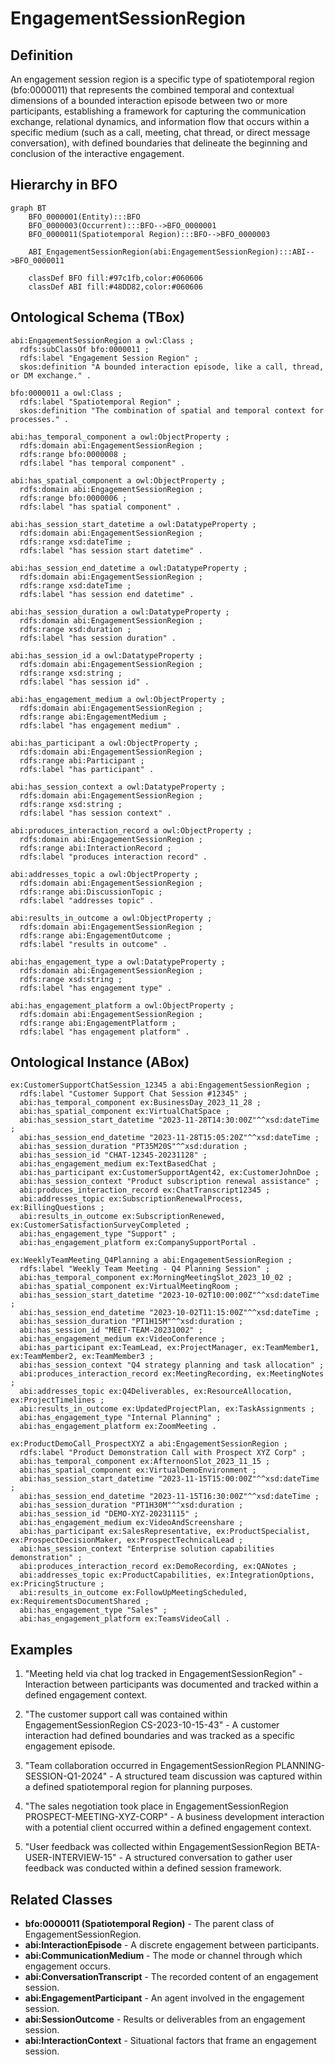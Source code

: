 # EngagementSessionRegion

## Definition
An engagement session region is a specific type of spatiotemporal region (bfo:0000011) that represents the combined temporal and contextual dimensions of a bounded interaction episode between two or more participants, establishing a framework for capturing the communication exchange, relational dynamics, and information flow that occurs within a specific medium (such as a call, meeting, chat thread, or direct message conversation), with defined boundaries that delineate the beginning and conclusion of the interactive engagement.

## Hierarchy in BFO
```mermaid
graph BT
    BFO_0000001(Entity):::BFO
    BFO_0000003(Occurrent):::BFO-->BFO_0000001
    BFO_0000011(Spatiotemporal Region):::BFO-->BFO_0000003
    
    ABI_EngagementSessionRegion(abi:EngagementSessionRegion):::ABI-->BFO_0000011
    
    classDef BFO fill:#97c1fb,color:#060606
    classDef ABI fill:#48DD82,color:#060606
```

## Ontological Schema (TBox)
```turtle
abi:EngagementSessionRegion a owl:Class ;
  rdfs:subClassOf bfo:0000011 ;
  rdfs:label "Engagement Session Region" ;
  skos:definition "A bounded interaction episode, like a call, thread, or DM exchange." .

bfo:0000011 a owl:Class ;
  rdfs:label "Spatiotemporal Region" ;
  skos:definition "The combination of spatial and temporal context for processes." .

abi:has_temporal_component a owl:ObjectProperty ;
  rdfs:domain abi:EngagementSessionRegion ;
  rdfs:range bfo:0000008 ;
  rdfs:label "has temporal component" .

abi:has_spatial_component a owl:ObjectProperty ;
  rdfs:domain abi:EngagementSessionRegion ;
  rdfs:range bfo:0000006 ;
  rdfs:label "has spatial component" .

abi:has_session_start_datetime a owl:DatatypeProperty ;
  rdfs:domain abi:EngagementSessionRegion ;
  rdfs:range xsd:dateTime ;
  rdfs:label "has session start datetime" .

abi:has_session_end_datetime a owl:DatatypeProperty ;
  rdfs:domain abi:EngagementSessionRegion ;
  rdfs:range xsd:dateTime ;
  rdfs:label "has session end datetime" .

abi:has_session_duration a owl:DatatypeProperty ;
  rdfs:domain abi:EngagementSessionRegion ;
  rdfs:range xsd:duration ;
  rdfs:label "has session duration" .

abi:has_session_id a owl:DatatypeProperty ;
  rdfs:domain abi:EngagementSessionRegion ;
  rdfs:range xsd:string ;
  rdfs:label "has session id" .

abi:has_engagement_medium a owl:ObjectProperty ;
  rdfs:domain abi:EngagementSessionRegion ;
  rdfs:range abi:EngagementMedium ;
  rdfs:label "has engagement medium" .

abi:has_participant a owl:ObjectProperty ;
  rdfs:domain abi:EngagementSessionRegion ;
  rdfs:range abi:Participant ;
  rdfs:label "has participant" .

abi:has_session_context a owl:DatatypeProperty ;
  rdfs:domain abi:EngagementSessionRegion ;
  rdfs:range xsd:string ;
  rdfs:label "has session context" .

abi:produces_interaction_record a owl:ObjectProperty ;
  rdfs:domain abi:EngagementSessionRegion ;
  rdfs:range abi:InteractionRecord ;
  rdfs:label "produces interaction record" .

abi:addresses_topic a owl:ObjectProperty ;
  rdfs:domain abi:EngagementSessionRegion ;
  rdfs:range abi:DiscussionTopic ;
  rdfs:label "addresses topic" .

abi:results_in_outcome a owl:ObjectProperty ;
  rdfs:domain abi:EngagementSessionRegion ;
  rdfs:range abi:EngagementOutcome ;
  rdfs:label "results in outcome" .

abi:has_engagement_type a owl:DatatypeProperty ;
  rdfs:domain abi:EngagementSessionRegion ;
  rdfs:range xsd:string ;
  rdfs:label "has engagement type" .

abi:has_engagement_platform a owl:ObjectProperty ;
  rdfs:domain abi:EngagementSessionRegion ;
  rdfs:range abi:EngagementPlatform ;
  rdfs:label "has engagement platform" .
```

## Ontological Instance (ABox)
```turtle
ex:CustomerSupportChatSession_12345 a abi:EngagementSessionRegion ;
  rdfs:label "Customer Support Chat Session #12345" ;
  abi:has_temporal_component ex:BusinessDay_2023_11_28 ;
  abi:has_spatial_component ex:VirtualChatSpace ;
  abi:has_session_start_datetime "2023-11-28T14:30:00Z"^^xsd:dateTime ;
  abi:has_session_end_datetime "2023-11-28T15:05:20Z"^^xsd:dateTime ;
  abi:has_session_duration "PT35M20S"^^xsd:duration ;
  abi:has_session_id "CHAT-12345-20231128" ;
  abi:has_engagement_medium ex:TextBasedChat ;
  abi:has_participant ex:CustomerSupportAgent42, ex:CustomerJohnDoe ;
  abi:has_session_context "Product subscription renewal assistance" ;
  abi:produces_interaction_record ex:ChatTranscript12345 ;
  abi:addresses_topic ex:SubscriptionRenewalProcess, ex:BillingQuestions ;
  abi:results_in_outcome ex:SubscriptionRenewed, ex:CustomerSatisfactionSurveyCompleted ;
  abi:has_engagement_type "Support" ;
  abi:has_engagement_platform ex:CompanySupportPortal .

ex:WeeklyTeamMeeting_Q4Planning a abi:EngagementSessionRegion ;
  rdfs:label "Weekly Team Meeting - Q4 Planning Session" ;
  abi:has_temporal_component ex:MorningMeetingSlot_2023_10_02 ;
  abi:has_spatial_component ex:VirtualMeetingRoom ;
  abi:has_session_start_datetime "2023-10-02T10:00:00Z"^^xsd:dateTime ;
  abi:has_session_end_datetime "2023-10-02T11:15:00Z"^^xsd:dateTime ;
  abi:has_session_duration "PT1H15M"^^xsd:duration ;
  abi:has_session_id "MEET-TEAM-20231002" ;
  abi:has_engagement_medium ex:VideoConference ;
  abi:has_participant ex:TeamLead, ex:ProjectManager, ex:TeamMember1, ex:TeamMember2, ex:TeamMember3 ;
  abi:has_session_context "Q4 strategy planning and task allocation" ;
  abi:produces_interaction_record ex:MeetingRecording, ex:MeetingNotes ;
  abi:addresses_topic ex:Q4Deliverables, ex:ResourceAllocation, ex:ProjectTimelines ;
  abi:results_in_outcome ex:UpdatedProjectPlan, ex:TaskAssignments ;
  abi:has_engagement_type "Internal Planning" ;
  abi:has_engagement_platform ex:ZoomMeeting .

ex:ProductDemoCall_ProspectXYZ a abi:EngagementSessionRegion ;
  rdfs:label "Product Demonstration Call with Prospect XYZ Corp" ;
  abi:has_temporal_component ex:AfternoonSlot_2023_11_15 ;
  abi:has_spatial_component ex:VirtualDemoEnvironment ;
  abi:has_session_start_datetime "2023-11-15T15:00:00Z"^^xsd:dateTime ;
  abi:has_session_end_datetime "2023-11-15T16:30:00Z"^^xsd:dateTime ;
  abi:has_session_duration "PT1H30M"^^xsd:duration ;
  abi:has_session_id "DEMO-XYZ-20231115" ;
  abi:has_engagement_medium ex:VideoAndScreenshare ;
  abi:has_participant ex:SalesRepresentative, ex:ProductSpecialist, ex:ProspectDecisionMaker, ex:ProspectTechnicalLead ;
  abi:has_session_context "Enterprise solution capabilities demonstration" ;
  abi:produces_interaction_record ex:DemoRecording, ex:QANotes ;
  abi:addresses_topic ex:ProductCapabilities, ex:IntegrationOptions, ex:PricingStructure ;
  abi:results_in_outcome ex:FollowUpMeetingScheduled, ex:RequirementsDocumentShared ;
  abi:has_engagement_type "Sales" ;
  abi:has_engagement_platform ex:TeamsVideoCall .
```

## Examples
1. "Meeting held via chat log tracked in EngagementSessionRegion" - Interaction between participants was documented and tracked within a defined engagement context.

2. "The customer support call was contained within EngagementSessionRegion CS-2023-10-15-43" - A customer interaction had defined boundaries and was tracked as a specific engagement episode.

3. "Team collaboration occurred in EngagementSessionRegion PLANNING-SESSION-Q1-2024" - A structured team discussion was captured within a defined spatiotemporal region for planning purposes.

4. "The sales negotiation took place in EngagementSessionRegion PROSPECT-MEETING-XYZ-CORP" - A business development interaction with a potential client occurred within a defined engagement context.

5. "User feedback was collected within EngagementSessionRegion BETA-USER-INTERVIEW-15" - A structured conversation to gather user feedback was conducted within a defined session framework.

## Related Classes
- **bfo:0000011 (Spatiotemporal Region)** - The parent class of EngagementSessionRegion.
- **abi:InteractionEpisode** - A discrete engagement between participants.
- **abi:CommunicationMedium** - The mode or channel through which engagement occurs.
- **abi:ConversationTranscript** - The recorded content of an engagement session.
- **abi:EngagementParticipant** - An agent involved in the engagement session.
- **abi:SessionOutcome** - Results or deliverables from an engagement session.
- **abi:InteractionContext** - Situational factors that frame an engagement session. 